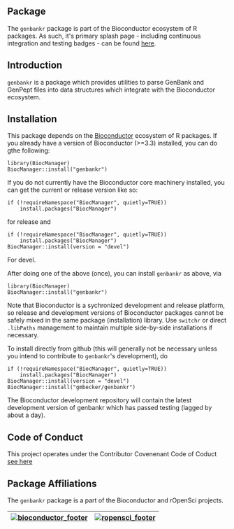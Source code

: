 ## Package

The `genbankr` package is part of the Bioconductor ecosystem of R packages. As
such, it's primary splash page - including continuous integration and testing
badges - can be found [here](https://bioconductor.org/packages/release/bioc/html/genbankr.html).


## Introduction

`genbankr` is a package which provides utilities to parse GenBank and GenPept 
files into data structures which integrate with the Bioconductor ecosystem.

## Installation

This package depends on the [Bioconductor](http://bioconductor.org) ecosystem of
R packages. If you already have a version of Bioconductor (>=3.3) installed,
you can do gthe following:

```
library(BiocManager)
BiocManager::install("genbankr")
```

If you do not currently have the Bioconductor core machinery installed, you can
get the current or release version like so:

```
if (!requireNamespace("BiocManager", quietly=TRUE))
    install.packages("BiocManager")
``` 
for release and

```
if (!requireNamespace("BiocManager", quietly=TRUE))
    install.packages("BiocManager")
BiocManager::install(version = "devel")
```
For devel.

After doing one of the above (once), you can install `genbankr` as above, via

```
library(BiocManager)
BiocManager::install("genbankr")
```

Note that Bioconductor is a sychronized development and release
platform, so release and development versions of Bioconductor packages
cannot be safely mixed in the same package (installation) library. Use `switchr`
or direct `.libPaths` management to maintain multiple side-by-side installations
if necessary.

To install directly from github (this will generally not be necessary
unless you intend to contribute to `genbankr`'s development), do

```
if (!requireNamespace("BiocManager", quietly=TRUE))
    install.packages("BiocManager")
BiocManager::install(version = "devel")
BiocManager::install("gmbecker/genbankr")
```

The Bioconductor development repository will contain
the latest development version of genbankr which has passed testing (lagged
by about a day).

## Code of Conduct

This project operates under the Contributor Covenenant Code of Coduct [see here](./CONDUCT.md)

## Package Affiliations

The `genbankr` package is a part of the Bioconductor and rOpenSci projects.

| [![bioconductor_footer](http://bioconductor.org/images/logo_bioconductor.gif)](http://bioconductor.org) | [![ropensci_footer](http://ropensci.org/public_images/github_footer.png)](http://ropensci.org) |
|:-------------------------------------------------------------------------------------------------------:|:----------------------------------------------------------------------------------------------:|

